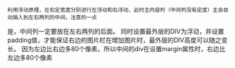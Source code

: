     
    利用浮动原理，左右定宽度分别进行左浮动和右浮动，此时主内容列（中间列没有定度）主会自动插入到左右两列的中间，注意的一点
是，中间列一定要放在左右两列的后面。
    同时设置最外层的DIV为浮动，并设置padding值，才能保证右边的图片栏在增加图片时，最外层的DIV高度可以随之变长。
    因为左边比右边多80个像素，所以中间的div在设置margin属性时，右边比左边多80个像素
    
    
